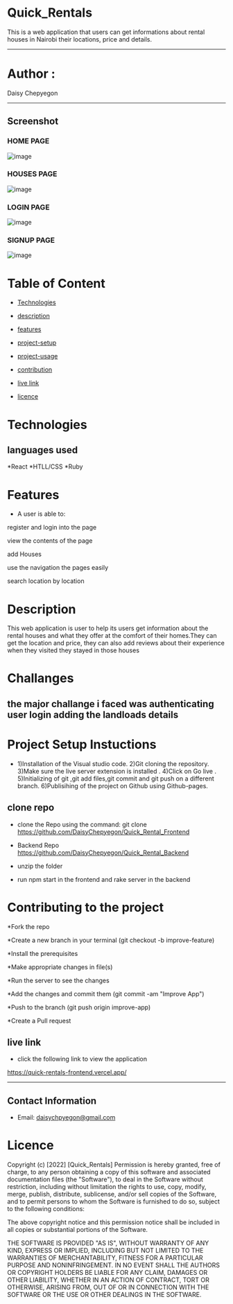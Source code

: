 # Quick_Rentals

This is a web application that users can get informations about rental houses in Nairobi their locations, price and details.


---
# Author : 
Daisy Chepyegon

---

## Screenshot

### HOME PAGE
![image](./images/Home1.png)

### HOUSES PAGE
![image](./images/House.png)

### LOGIN PAGE
![image](./images/login1.png)

### SIGNUP PAGE
![image](./images/signup1.png)


# Table of Content
+ [Technologies](#Technologies)

+ [description](#description)

+ [features](#features)

+ [project-setup](#project-setup-instuctions)

 + [project-usage](#clone-repo)

 + [contribution](#contributing-to-the-project)

 + [live link](#live-link)

+ [licence](#licence)

# Technologies

## languages used
*React
*HTLL/CSS
*Ruby



# Features

* A user is able to:

register and login into the page

view the contents of the page

add Houses

use the navigation the pages easily

search location by location


# Description

This web application is user to help its users get information about the rental houses and what they offer at the comfort of their homes.They can get the location and price, they can also add reviews about their experience when they visited they stayed in those houses


# Challanges

the major challange i faced was authenticating user login
adding the landloads details
---
# Project Setup Instuctions

* 1)Installation of the Visual studio code. 2)Git cloning the repository. 3)Make sure the live server extension is installed . 4)Click on Go live . 5)Initializing of git ,git add files,git commit and git push on a different branch.  6)Publisihing of the project on Github using Github-pages.


## clone repo

* clone the Repo using the command: git clone 
https://github.com/DaisyChepyegon/Quick_Rental_Frontend

* Backend Repo https://github.com/DaisyChepyegon/Quick_Rental_Backend

* unzip the folder 

* run npm start in the frontend and rake server in the backend

# Contributing to the project

*Fork the repo

*Create a new branch in your terminal (git checkout -b improve-feature)

*Install the prerequisites

*Make appropriate changes in file(s)

*Run the server to see the changes

*Add the changes and commit them (git commit -am "Improve App")

*Push to the branch (git push origin improve-app)

*Create a Pull request

## live link

* click the following link to view the application

 https://quick-rentals-frontend.vercel.app/

---

## Contact Information
* Email: daisychpyegon@gmail.com


# Licence

Copyright (c) [2022] [Quick_Rentals] Permission is hereby granted, free of charge, to any person obtaining a copy of this software and associated documentation files (the "Software"), to deal in the Software without restriction, including without limitation the rights to use, copy, modify, merge, publish, distribute, sublicense, and/or sell copies of the Software, and to permit persons to whom the Software is furnished to do so, subject to the following conditions:

The above copyright notice and this permission notice shall be included in all copies or substantial portions of the Software.

THE SOFTWARE IS PROVIDED "AS IS", WITHOUT WARRANTY OF ANY KIND, EXPRESS OR IMPLIED, INCLUDING BUT NOT LIMITED TO THE WARRANTIES OF MERCHANTABILITY, FITNESS FOR A PARTICULAR PURPOSE AND NONINFRINGEMENT. IN NO EVENT SHALL THE AUTHORS OR COPYRIGHT HOLDERS BE LIABLE FOR ANY CLAIM, DAMAGES OR OTHER LIABILITY, WHETHER IN AN ACTION OF CONTRACT, TORT OR OTHERWISE, ARISING FROM, OUT OF OR IN CONNECTION WITH THE SOFTWARE OR THE USE OR OTHER DEALINGS IN THE SOFTWARE.